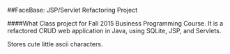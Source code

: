 ##FaceBase: JSP/Servlet Refactoring Project

####What
Class project for Fall 2015 Business Programming Course.
It is a refactored CRUD web application in Java, using 
SQLite, JSP, and Servlets. 

Stores cute little ascii characters.

